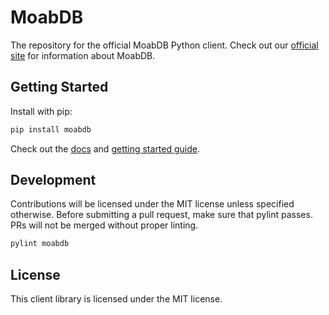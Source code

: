 # MoabDB
The repository for the official MoabDB Python client.
Check out our [official site](https://moabdb.com) for information about MoabDB.

## Getting Started
Install with pip:
```bash
pip install moabdb
```
Check out the [docs](https://docs.moabdb.com) and [getting started guide](https://docs.moabdb.com/tutorial/quickstart.html).

## Development
Contributions will be licensed under the MIT license unless specified otherwise.
Before submitting a pull request, make sure that pylint passes. PRs will not be merged without proper linting.
```bash
pylint moabdb
```

## License
This client library is licensed under the MIT license.

